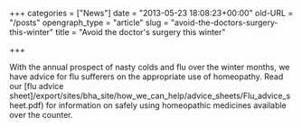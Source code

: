 +++
categories = ["News"]
date = "2013-05-23 18:08:23+00:00"
old-URL = "/posts"
opengraph_type = "article"
slug = "avoid-the-doctors-surgery-this-winter"
title = "Avoid the doctor's surgery this winter"

+++

With the annual prospect of nasty colds and flu over the winter months, we have advice for flu sufferers on the appropriate use of homeopathy. Read our [flu advice sheet]/export/sites/bha_site/how_we_can_help/advice_sheets/Flu_advice_sheet.pdf) for information on safely using homeopathic medicines available over the counter.

